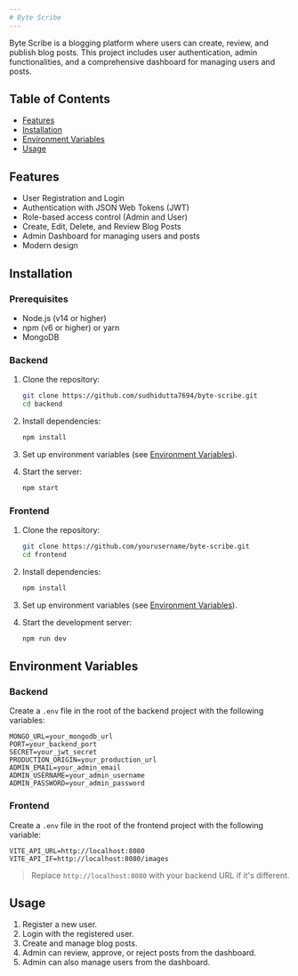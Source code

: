 ```yaml
---
# Byte Scribe
---
```


Byte Scribe is a blogging platform where users can create, review, and publish blog posts. This project includes user authentication, admin functionalities, and a comprehensive dashboard for managing users and posts.

## Table of Contents

- [Features](#features)
- [Installation](#installation)
- [Environment Variables](#environment-variables)
- [Usage](#usage)

## Features

- User Registration and Login
- Authentication with JSON Web Tokens (JWT)
- Role-based access control (Admin and User)
- Create, Edit, Delete, and Review Blog Posts
- Admin Dashboard for managing users and posts
- Modern design

## Installation

### Prerequisites

- Node.js (v14 or higher)
- npm (v6 or higher) or yarn
- MongoDB

### Backend

1. Clone the repository:

    ```sh
    git clone https://github.com/sudhidutta7694/byte-scribe.git
    cd backend
    ```

2. Install dependencies:

    ```sh
    npm install
    ```

3. Set up environment variables (see [Environment Variables](#environment-variables)).

4. Start the server:

    ```sh
    npm start
    ```

### Frontend

1. Clone the repository:

    ```sh
    git clone https://github.com/yourusername/byte-scribe.git
    cd frontend
    ```

2. Install dependencies:

    ```sh
    npm install
    ```

3. Set up environment variables (see [Environment Variables](#environment-variables)).

4. Start the development server:

    ```sh
    npm run dev
    ```

## Environment Variables

### Backend

Create a `.env` file in the root of the backend project with the following variables:

```plaintext
MONGO_URL=your_mongodb_url
PORT=your_backend_port
SECRET=your_jwt_secret
PRODUCTION_ORIGIN=your_production_url
ADMIN_EMAIL=your_admin_email
ADMIN_USERNAME=your_admin_username
ADMIN_PASSWORD=your_admin_password
```

### Frontend

Create a `.env` file in the root of the frontend project with the following variable:

```plaintext
VITE_API_URL=http://localhost:8080
VITE_API_IF=http://localhost:8080/images
```

> Replace `http://localhost:8080` with your backend URL if it's different.

## Usage

1. Register a new user.
2. Login with the registered user.
3. Create and manage blog posts.
4. Admin can review, approve, or reject posts from the dashboard.
5. Admin can also manage users from the dashboard.

